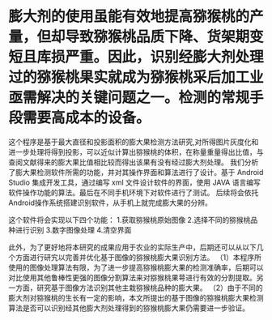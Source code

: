 # 膨大剂的使用虽能有效地提高猕猴桃的产量，但却导致猕猴桃品质下降、货架期变短且库损严重。因此，识别经膨大剂处理过的猕猴桃果实就成为猕猴桃采后加工业亟需解决的关键问题之一。检测的常规手段需要高成本的设备。
这个程序是基于最大直径和投影面积的膨大果检测方法研究,对所得图片灰度化和进一步处理将得到投影，可以近似计算出猕猴桃的体积，在称量重量得出比值，与查阅文献得来的膨大果比值相比较而得出该果有没有经过膨大剂处理。
我们分析了膨大果检测软件所需的功能，并对其操作界面和算法进行了设计。基于 Android Studio 集成开发工具，通过编写 xml 文件设计软件的界面，使用 JAVA 语言编写软件操作功能的算法。最后在不同手机环境下对软件进行了测试。  后续将会依托Android操作系统搭建识别软件，从手机上就完成膨大果的分辨。

这个软件将会实现以下四个功能：
1.获取猕猴桃原始图像
2.选择不同的猕猴桃品种进行识别
3.数字图像处理
4.清空界面

此外，为了更好地将本研究的成果应用于农业的实际生产中，后期还可以从以下几个方面进行研宄以完善并优化基于图像的猕猴桃膨大果识别方法。
（1）本程序所使用的图像处理算法有限，为了进一步提高猕猴桃膨大果的检测准确率，后期可以对比使用其他鲁棒性更强的图像分割算法来对猕猴桃果萼进行有效的分割提取。另一方面，研究基于图像方法识别其他主栽猕猴桃品种的膨大果。
（2）由于不同的膨大剂对猕猴桃的生长有一定的影响，本文所提出的基于图像的猕猴桃膨大果检测算法是否可以识别经其他膨大剂处理得到的猕猴桃膨大果仍需要进一步验证。
